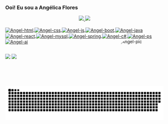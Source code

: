 ### Ooi! Eu sou a Angélica Flores
<div align="center">
  <a href="https://github.com/Angelicadf97">
  <img height="180em" src="https://github-readme-stats.vercel.app/api?username=Angelicadf97&show_icons=true&theme=vue&include_all_commits=true&count_private=true"/>
  <img height="180em" src="https://github-readme-stats.vercel.app/api/top-langs/?username=Angelicadf97&layout=compact&langs_count=7&theme=vue"/>
</div>


<div style="display: inline_block"><br>
  <img align="center" alt="Angel-html" height="30" width="40" src="https://cdn.jsdelivr.net/gh/devicons/devicon/icons/html5/html5-original.svg" />
  <img align="center" alt="Angel-css" height="30" width="40" src="https://cdn.jsdelivr.net/gh/devicons/devicon/icons/css3/css3-original.svg" />
  <img align="center" alt="Angel-js" height="30" width="40" src="https://cdn.jsdelivr.net/gh/devicons/devicon/icons/javascript/javascript-original.svg" />
  <img align="center" alt="Angel-boot" height="30" width="40" src="https://cdn.jsdelivr.net/gh/devicons/devicon/icons/bootstrap/bootstrap-original.svg" />
  <img align="center" alt="Angel-java" height="30" width="40" src="https://cdn.jsdelivr.net/gh/devicons/devicon/icons/java/java-original.svg" />
  <img align="center" alt="Angel-react" height="30" width="40" src="https://cdn.jsdelivr.net/gh/devicons/devicon/icons/react/react-original.svg" />
  <img align="center" alt="Angel-mysql" height="30" width="40" src="https://cdn.jsdelivr.net/gh/devicons/devicon/icons/mysql/mysql-original-wordmark.svg" />
  <img align="center" alt="Angel-spring" height="30" width="40" src="https://cdn.jsdelivr.net/gh/devicons/devicon/icons/spring/spring-original.svg" />
  <img  align="center" alt="Angel-c#" height="30" width="40" src="https://cdn.jsdelivr.net/gh/devicons/devicon/icons/csharp/csharp-original.svg" />
  <img align="center" alt="Angel-ps" height="30" width="40" src="https://cdn.jsdelivr.net/gh/devicons/devicon/icons/photoshop/photoshop-line.svg" />
  <img align="center" alt="Angel-ai" height="30" width="40" src="https://cdn.jsdelivr.net/gh/devicons/devicon/icons/illustrator/illustrator-line.svg" />      
  <img align="right" alt="Angel-pic" height="150" width="150" style="border-radius:50px;" src="https://cdn.discordapp.com/attachments/893312229989056533/1041544232030179379/angelica.gif">
</div>
  
  ##
 
<div> 
  <a href = "mailto:angelicadrum97@gmail.com"><img src="https://img.shields.io/badge/-Gmail-%23333?style=for-the-badge&logo=gmail&logoColor=white" target="_blank"></a>
  <a href="https://www.linkedin.com/in/angelica-dflores/" target="_blank"><img src="https://img.shields.io/badge/-LinkedIn-%230077B5?style=for-the-badge&logo=linkedin&logoColor=white" target="_blank"></a> 
 
  ![Snake animation](https://github.com/Angelicadf97/Angelicadf97/blob/output/github-contribution-grid-snake.svg)
 
</div>

<!--
**Angelicadf97/Angelicadf97** is a ✨ _special_ ✨ repository because its `README.md` (this file) appears on your GitHub profile.

Here are some ideas to get you started:

- 🔭 I’m currently working on ...
- 🌱 I’m currently learning ...
- 👯 I’m looking to collaborate on ...
- 🤔 I’m looking for help with ...
- 💬 Ask me about ...
- 📫 How to reach me: ...
- 😄 Pronomes: ela/dela
- ⚡ Fun fact: ...
-->
